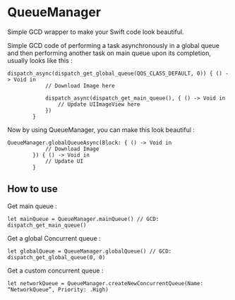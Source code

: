 # QueueManager
Simple GCD wrapper to make your Swift code look beautiful.

Simple GCD code of performing a task asynchronously in a global queue and then performing another task on main queue upon its completion, usually looks like this :  
```
dispatch_async(dispatch_get_global_queue(QOS_CLASS_DEFAULT, 0)) { () -> Void in
            // Download Image here
            
            dispatch_async(dispatch_get_main_queue(), { () -> Void in
                // Update UIImageView here
            })
        }  
```
  
Now by using QueueManager, you can make this look beautiful :  
```  
QueueManager.globalQueueAsync(Block: { () -> Void in
            // Download Image
        }) { () -> Void in
            // Update UI
        }  
```

## How to use
Get main queue :  
```  
let mainQueue = QueueManager.mainQueue() // GCD: dispatch_get_main_queue()  
```
Get a global Concurrent queue :  
```
let globalQueue = QueueManager.globalQueue() // GCD: dispatch_get_global_queue(0, 0)
```  
Get a custom concurrent queue :
```
let networkQueue = QueueManager.createNewConcurrentQueue(Name: “NetworkQueue”, Priority: .High)
```





